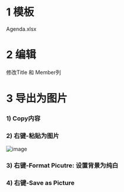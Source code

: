 
# 1 模板
Agenda.xlsx

# 2 编辑
修改Title 和 Member列


# 3 导出为图片
### 1) Copy内容
### 2) 右键-粘贴为图片
![image](https://user-images.githubusercontent.com/24701101/177157270-97adf194-eafe-463e-a737-390a1f286054.png)
### 3) 右键-Format Picutre: 设置背景为纯白
### 4) 右键-Save as Picture

